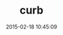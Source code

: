 ---
layout: post
title:  "curb"
repo:   "taf2/curb"
date:   2015-02-18 10:45:09
gemurl: http://curb.rubyforge.org/
---